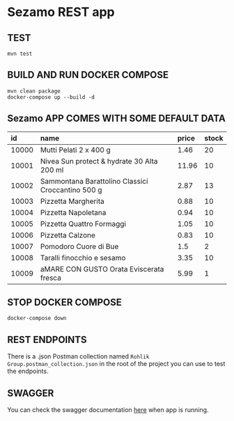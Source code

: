 # Sezamo REST app

## TEST
`mvn test`

## BUILD AND RUN DOCKER COMPOSE
```
mvn clean package
docker-compose up --build -d
```

## Sezamo APP COMES WITH SOME DEFAULT DATA
| id | name | price | stock |
| :--- | :--- | :--- | :--- |
| 10000 | Mutti Pelati 2 x 400 g | 1.46 | 20 |
| 10001 | Nivea Sun protect & hydrate 30 Alta 200 ml | 11.96 | 10 |
| 10002 | Sammontana Barattolino Classici Croccantino 500 g | 2.87 | 13 |
| 10003 | Pizzetta Margherita | 0.88 | 10 |
| 10004 | Pizzetta Napoletana | 0.94 | 10 |
| 10005 | Pizzetta Quattro Formaggi | 1.05 | 10 |
| 10006 | Pizzetta Calzone | 0.83 | 10 |
| 10007 | Pomodoro Cuore di Bue | 1.5 | 2 |
| 10008 | Taralli finocchio e sesamo | 3.35 | 10 |
| 10009 | aMARE CON GUSTO Orata Eviscerata fresca | 5.99 | 1 |


## STOP DOCKER COMPOSE
`docker-compose down`

## REST ENDPOINTS
There is a .json Postman collection named `Rohlik Group.postman_collection.json` in the root of the project you can use to test the endpoints.

## SWAGGER
You can check the swagger documentation [here](http://localhost:8080/swagger-ui/index.html#/) when app is running.
